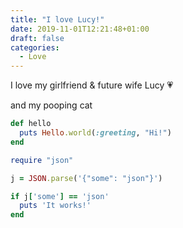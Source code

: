 ```yaml
---
title: "I love Lucy!"
date: 2019-11-01T12:21:48+01:00
draft: false
categories:
  - Love
---
```


I love my girlfriend & future wife Lucy 💗

and my pooping cat

<!--more-->

```ruby
def hello
  puts Hello.world(:greeting, "Hi!")
end

require "json"

j = JSON.parse('{"some": "json"}')

if j['some'] == 'json'
  puts 'It works!'
end

```
